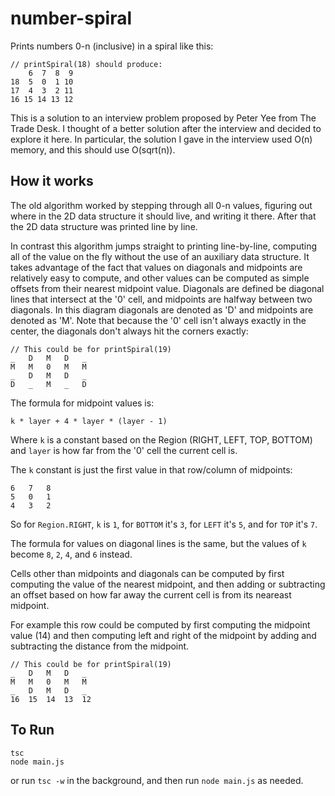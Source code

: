 # number-spiral

Prints numbers 0-n (inclusive) in a spiral like this:

```
// printSpiral(18) should produce:
    6  7  8  9
18  5  0  1 10
17  4  3  2 11
16 15 14 13 12
```

This is a solution to an interview problem proposed by Peter Yee from The Trade
Desk. I thought of a better solution after the interview and decided to explore
it here. In particular, the solution I gave in the interview used O(n) memory,
and this should use O(sqrt(n)).

## How it works

The old algorithm worked by stepping through all 0-n values, figuring out where
in the 2D data structure it should live, and writing it there. After that the
2D data structure was printed line by line.

In contrast this algorithm jumps straight to printing line-by-line, computing
all of the value on the fly without the use of an auxiliary data structure. It
takes advantage of the fact that values on diagonals and midpoints are
relatively easy to compute, and other values can be computed as simple offsets
from their nearest midpoint value. Diagonals are defined be diagonal lines that
intersect at the '0' cell, and midpoints are halfway between two diagonals. In
this diagram diagonals are denoted as 'D' and midpoints are denoted as 'M'. Note
that because the '0' cell isn't always exactly in the center, the diagonals
don't always hit the corners exactly:

```
// This could be for printSpiral(19)
_   D   M   D   _
M   M   0   M   M
_   D   M   D   _
D   _   M   _   D
```

The formula for midpoint values is:

```
k * layer + 4 * layer * (layer - 1)
```

Where `k` is a constant based on the Region (RIGHT, LEFT, TOP, BOTTOM) and
`layer` is how far from the '0' cell the current cell is.

The `k` constant is just the first value in that row/column of midpoints:

```
6   7   8
5   0   1
4   3   2
```

So for `Region.RIGHT`, `k` is `1`, for `BOTTOM` it's `3`, for `LEFT` it's `5`,
and for `TOP` it's `7`.

The formula for values on diagonal lines is the same, but the values of `k`
become `8`, `2`, `4`, and `6` instead.

Cells other than midpoints and diagonals can be computed by first computing the
value of the nearest midpoint, and then adding or subtracting an offset based on
how far away the current cell is from its neareast midpoint.

For example this row could be computed by first computing the
midpoint value (14) and then computing left and right of the midpoint by adding
and subtracting the distance from the midpoint.

```
// This could be for printSpiral(19)
_   D   M   D   _
M   M   0   M   M
_   D   M   D   _
16  15  14  13  12
```

## To Run

```
tsc
node main.js
```

or run `tsc -w` in the background, and then run `node main.js` as needed.
